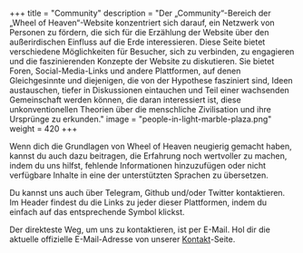 +++
title = "Community"
description = "Der „Community“-Bereich der „Wheel of Heaven“-Website konzentriert sich darauf, ein Netzwerk von Personen zu fördern, die sich für die Erzählung der Website über den außerirdischen Einfluss auf die Erde interessieren. Diese Seite bietet verschiedene Möglichkeiten für Besucher, sich zu verbinden, zu engagieren und die faszinierenden Konzepte der Website zu diskutieren. Sie bietet Foren, Social-Media-Links und andere Plattformen, auf denen Gleichgesinnte und diejenigen, die von der Hypothese fasziniert sind, Ideen austauschen, tiefer in Diskussionen eintauchen und Teil einer wachsenden Gemeinschaft werden können, die daran interessiert ist, diese unkonventionellen Theorien über die menschliche Zivilisation und ihre Ursprünge zu erkunden."
image = "people-in-light-marble-plaza.png"
weight = 420
+++

Wenn dich die Grundlagen von Wheel of Heaven neugierig gemacht haben, kannst du auch dazu beitragen, die Erfahrung noch wertvoller zu machen, indem du uns hilfst, fehlende Informationen hinzuzufügen oder nicht verfügbare Inhalte in eine der unterstützten Sprachen zu übersetzen.

Du kannst uns auch über Telegram, Github und/oder Twitter kontaktieren. Im Header findest du die Links zu jeder dieser Plattformen, indem du einfach auf das entsprechende Symbol klickst.

Der direkteste Weg, um uns zu kontaktieren, ist per E-Mail. Hol dir die aktuelle offizielle E-Mail-Adresse von unserer [Kontakt](../../../contact/)-Seite.
